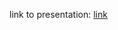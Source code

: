 link to presentation: [link](https://myuva-my.sharepoint.com/:p:/g/personal/lpa2a_virginia_edu/EaYMGK4iizVJlSFHrSladcMBnlfGHs03JLy77U69A6JZMQ?e=cRAgAA)
